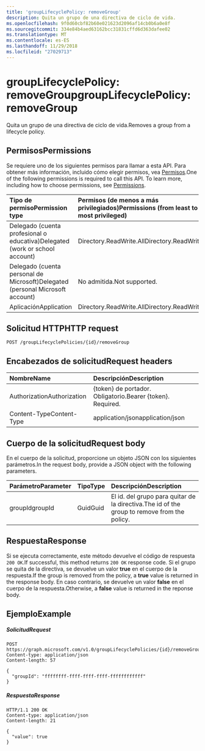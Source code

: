 ```yaml
---
title: 'groupLifecyclePolicy: removeGroup'
description: Quita un grupo de una directiva de ciclo de vida.
ms.openlocfilehash: 9f0d60cbf82b60e021623d2096af14cb0b6a0e8f
ms.sourcegitcommit: 334e84b4aed63162bcc31831cffd6d363dafee02
ms.translationtype: MT
ms.contentlocale: es-ES
ms.lasthandoff: 11/29/2018
ms.locfileid: "27029713"
---
```

# <a name="grouplifecyclepolicy-removegroup"></a><span data-ttu-id="7d37d-103">groupLifecyclePolicy: removeGroup</span><span class="sxs-lookup"><span data-stu-id="7d37d-103">groupLifecyclePolicy: removeGroup</span></span>

<span data-ttu-id="7d37d-104">Quita un grupo de una directiva de ciclo de vida.</span><span class="sxs-lookup"><span data-stu-id="7d37d-104">Removes a group from a lifecycle policy.</span></span>

## <a name="permissions"></a><span data-ttu-id="7d37d-105">Permisos</span><span class="sxs-lookup"><span data-stu-id="7d37d-105">Permissions</span></span>

<span data-ttu-id="7d37d-p101">Se requiere uno de los siguientes permisos para llamar a esta API. Para obtener más información, incluido cómo elegir permisos, vea [Permisos](/graph/permissions-reference).</span><span class="sxs-lookup"><span data-stu-id="7d37d-p101">One of the following permissions is required to call this API. To learn more, including how to choose permissions, see [Permissions](/graph/permissions-reference).</span></span>

|<span data-ttu-id="7d37d-108">Tipo de permiso</span><span class="sxs-lookup"><span data-stu-id="7d37d-108">Permission type</span></span>      | <span data-ttu-id="7d37d-109">Permisos (de menos a más privilegiados)</span><span class="sxs-lookup"><span data-stu-id="7d37d-109">Permissions (from least to most privileged)</span></span>              |
|:--------------------|:---------------------------------------------------------|
|<span data-ttu-id="7d37d-110">Delegado (cuenta profesional o educativa)</span><span class="sxs-lookup"><span data-stu-id="7d37d-110">Delegated (work or school account)</span></span> | <span data-ttu-id="7d37d-111">Directory.ReadWrite.All</span><span class="sxs-lookup"><span data-stu-id="7d37d-111">Directory.ReadWrite.All</span></span>    |
|<span data-ttu-id="7d37d-112">Delegado (cuenta personal de Microsoft)</span><span class="sxs-lookup"><span data-stu-id="7d37d-112">Delegated (personal Microsoft account)</span></span> | <span data-ttu-id="7d37d-113">No admitida.</span><span class="sxs-lookup"><span data-stu-id="7d37d-113">Not supported.</span></span>    |
|<span data-ttu-id="7d37d-114">Aplicación</span><span class="sxs-lookup"><span data-stu-id="7d37d-114">Application</span></span> | <span data-ttu-id="7d37d-115">Directory.ReadWrite.All</span><span class="sxs-lookup"><span data-stu-id="7d37d-115">Directory.ReadWrite.All</span></span> |

## <a name="http-request"></a><span data-ttu-id="7d37d-116">Solicitud HTTP</span><span class="sxs-lookup"><span data-stu-id="7d37d-116">HTTP request</span></span>
<!-- { "blockType": "ignored" } -->
```http
POST /groupLifecyclePolicies/{id}/removeGroup
```

## <a name="request-headers"></a><span data-ttu-id="7d37d-117">Encabezados de solicitud</span><span class="sxs-lookup"><span data-stu-id="7d37d-117">Request headers</span></span>

| <span data-ttu-id="7d37d-118">Nombre</span><span class="sxs-lookup"><span data-stu-id="7d37d-118">Name</span></span> | <span data-ttu-id="7d37d-119">Descripción</span><span class="sxs-lookup"><span data-stu-id="7d37d-119">Description</span></span> |
|:---------------|:----------|
| <span data-ttu-id="7d37d-120">Authorization</span><span class="sxs-lookup"><span data-stu-id="7d37d-120">Authorization</span></span> | <span data-ttu-id="7d37d-p102">{token} de portador. Obligatorio.</span><span class="sxs-lookup"><span data-stu-id="7d37d-p102">Bearer {token}. Required.</span></span> |
| <span data-ttu-id="7d37d-123">Content-Type</span><span class="sxs-lookup"><span data-stu-id="7d37d-123">Content-Type</span></span>  | <span data-ttu-id="7d37d-124">application/json</span><span class="sxs-lookup"><span data-stu-id="7d37d-124">application/json</span></span> |

## <a name="request-body"></a><span data-ttu-id="7d37d-125">Cuerpo de la solicitud</span><span class="sxs-lookup"><span data-stu-id="7d37d-125">Request body</span></span>
<span data-ttu-id="7d37d-126">En el cuerpo de la solicitud, proporcione un objeto JSON con los siguientes parámetros.</span><span class="sxs-lookup"><span data-stu-id="7d37d-126">In the request body, provide a JSON object with the following parameters.</span></span>

| <span data-ttu-id="7d37d-127">Parámetro</span><span class="sxs-lookup"><span data-stu-id="7d37d-127">Parameter</span></span> | <span data-ttu-id="7d37d-128">Tipo</span><span class="sxs-lookup"><span data-stu-id="7d37d-128">Type</span></span> | <span data-ttu-id="7d37d-129">Descripción</span><span class="sxs-lookup"><span data-stu-id="7d37d-129">Description</span></span> |
|:---------------|:--------|:----------|
|<span data-ttu-id="7d37d-130">groupId</span><span class="sxs-lookup"><span data-stu-id="7d37d-130">groupId</span></span>|<span data-ttu-id="7d37d-131">Guid</span><span class="sxs-lookup"><span data-stu-id="7d37d-131">Guid</span></span>| <span data-ttu-id="7d37d-132">El id. del grupo para quitar de la directiva.</span><span class="sxs-lookup"><span data-stu-id="7d37d-132">The id of the group to remove from the policy.</span></span>|

## <a name="response"></a><span data-ttu-id="7d37d-133">Respuesta</span><span class="sxs-lookup"><span data-stu-id="7d37d-133">Response</span></span>

<span data-ttu-id="7d37d-134">Si se ejecuta correctamente, este método devuelve el código de respuesta `200 OK`.</span><span class="sxs-lookup"><span data-stu-id="7d37d-134">If successful, this method returns `200 OK` response code.</span></span> <span data-ttu-id="7d37d-135">Si el grupo se quita de la directiva, se devuelve un valor **true** en el cuerpo de la respuesta.</span><span class="sxs-lookup"><span data-stu-id="7d37d-135">If the group is removed from the policy, a **true** value is returned in the response body.</span></span> <span data-ttu-id="7d37d-136">En caso contrario, se devuelve un valor **false** en el cuerpo de la respuesta.</span><span class="sxs-lookup"><span data-stu-id="7d37d-136">Otherwise, a **false** value is returned in the reponse body.</span></span>

## <a name="example"></a><span data-ttu-id="7d37d-137">Ejemplo</span><span class="sxs-lookup"><span data-stu-id="7d37d-137">Example</span></span>

##### <a name="request"></a><span data-ttu-id="7d37d-138">Solicitud</span><span class="sxs-lookup"><span data-stu-id="7d37d-138">Request</span></span>

<!-- {
  "blockType": "ignored",
  "name": "grouplifecyclepolicy_removegroup"
} -->
```http
POST https://graph.microsoft.com/v1.0/groupLifecyclePolicies/{id}/removeGroup
Content-type: application/json
Content-length: 57

{
  "groupId": "ffffffff-ffff-ffff-ffff-ffffffffffff"
}
```

##### <a name="response"></a><span data-ttu-id="7d37d-139">Respuesta</span><span class="sxs-lookup"><span data-stu-id="7d37d-139">Response</span></span>
<!-- { "blockType": "ignored" } -->

```http
HTTP/1.1 200 OK
Content-type: application/json
Content-length: 21

{
  "value": true
}
```

<!-- uuid: 8fcb5dbc-d5aa-4681-8e31-b001d5168d79
2015-10-25 14:57:30 UTC -->
<!-- {
  "type": "#page.annotation",
  "description": "groupLifecyclePolicy: removegroup",
  "keywords": "",
  "section": "documentation",
  "tocPath": ""
}-->